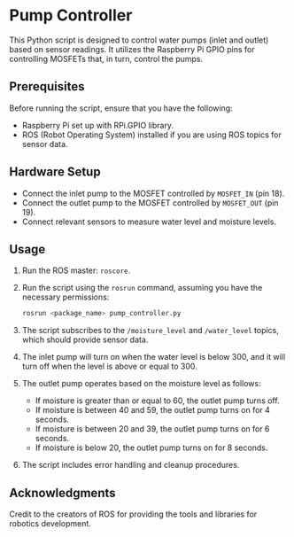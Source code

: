 # Pump Controller

This Python script is designed to control water pumps (inlet and outlet) based on sensor readings. It utilizes the Raspberry Pi GPIO pins for controlling MOSFETs that, in turn, control the pumps.

## Prerequisites

Before running the script, ensure that you have the following:

- Raspberry Pi set up with RPi.GPIO library.
- ROS (Robot Operating System) installed if you are using ROS topics for sensor data.

## Hardware Setup

- Connect the inlet pump to the MOSFET controlled by `MOSFET_IN` (pin 18).
- Connect the outlet pump to the MOSFET controlled by `MOSFET_OUT` (pin 19).
- Connect relevant sensors to measure water level and moisture levels.

## Usage

1. Run the ROS master: `roscore`.
2. Run the script using the `rosrun` command, assuming you have the necessary permissions:
   ```bash
   rosrun <package_name> pump_controller.py
   ```

1. The script subscribes to the `/moisture_level` and `/water_level` topics, which should provide sensor data.
2. The inlet pump will turn on when the water level is below 300, and it will turn off when the level is above or equal to 300.
3. The outlet pump operates based on the moisture level as follows:
   - If moisture is greater than or equal to 60, the outlet pump turns off.
   - If moisture is between 40 and 59, the outlet pump turns on for 4 seconds.
   - If moisture is between 20 and 39, the outlet pump turns on for 6 seconds.
   - If moisture is below 20, the outlet pump turns on for 8 seconds.
4. The script includes error handling and cleanup procedures.

## Acknowledgments
Credit to the creators of ROS for providing the tools and libraries for robotics development.
